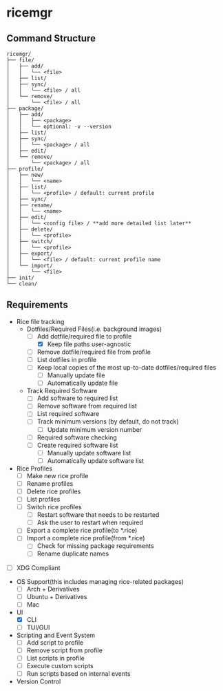 # ricemgr
## Command Structure
```
ricemgr/
├── file/
│   ├── add/
│   │   └── <file>
│   ├── list/
│   ├── sync/
│   │   └── <file> / all
│   └── remove/
│       └── <file> / all
├── package/
│   ├── add/
│   │   ├── <package>
│   │   └── optional: -v --version
│   ├── list/
│   ├── sync/
│   │   └── <package> / all
│   ├── edit/
│   └── remove/
│       └── <package> / all
├── profile/
│   ├── new/
│   │   └── <name>
│   ├── list/
│   │   └── <profile> / default: current profile
│   ├── sync/
│   ├── rename/
│   │   └── <name>
│   ├── edit/
│   │   └── <config file> / **add more detailed list later**
│   ├── delete/
│   │   └── <profile>
│   ├── switch/
│   │   └── <profile>
│   ├── export/
│   │   └── <file> / default: current profile name
│   └── import/
│       └── <file>
├── init/
└── clean/
```

## Requirements
- Rice file tracking
  - Dotfiles/Required Files(i.e. background images)
    - [ ] Add dotfile/required file to profile
      - [x] Keep file paths user-agnostic
    - [ ] Remove dotfile/required file from profile
    - [ ] List dotfiles in profile
    - [ ] Keep local copies of the most up-to-date dotfiles/required files
      - [ ] Manually update file
      - [ ] Automatically update file
  - Track Required Software
    - [ ] Add software to required list
    - [ ] Remove software from required list
    - [ ] List required software
    - [ ] Track minimum versions (by default, do not track)
      - [ ] Update minimum version number
    - [ ] Required software checking
    - [ ] Create required software list
      - [ ] Manually update software list
      - [ ] Automatically update software list
- Rice Profiles
  - [ ] Make new rice profile
  - [ ] Rename profiles
  - [ ] Delete rice profiles
  - [ ] List profiles
  - [ ] Switch rice profiles
    - [ ] Restart software that needs to be restarted
    - [ ] Ask the user to restart when required
  - [ ] Export a complete rice profile(to *.rice)
  - [ ] Import a complete rice profile(from *.rice)
    - [ ] Check for missing package requirements
    - [ ] Rename duplicate names
- [ ] XDG Compliant
- OS Support(this includes managing rice-related packages)
  - [ ] Arch + Derivatives
  - [ ] Ubuntu + Derivatives
  - [ ] Mac
- UI
  - [x] CLI
  - [ ] TUI/GUI
- Scripting and Event System
  - [ ] Add script to profile
  - [ ] Remove script from profile
  - [ ] List scripts in profile
  - [ ] Execute custom scripts
  - [ ] Run scripts based on internal events
- Version Control
